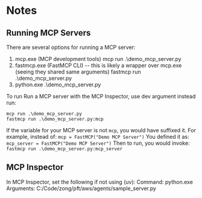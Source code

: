# Notes

## Running MCP Servers

There are several options for running a MCP server:

1. mcp.exe (MCP development tools)
   mcp run .\demo_mcp_server.py
2. fastmcp.exe (FastMCP CLI) -- this is likely a wrapper over mcp.exe (seeing they shared same arguments)
   fastmcp run .\demo_mcp_server.py
3. python.exe .\demo_mcp_server.py

To run Run a MCP server with the MCP Inspector, use dev argument instead run:
```
mcp run .\demo_mcp_server.py
fastmcp run .\demo_mcp_server.py:mcp
```

If the variable for your MCP server is not `mcp`, you would have suffixed it.
For example, instead of:
`mcp = FastMCP("Demo MCP Server")`
You defined it as:
`mcp_server = FastMCP("Demo MCP Server")`
Then to run, you would invoke:
`fastmcp run .\demo_mcp_server.py:mcp_server`


## MCP Inspector

In MCP Inspector, set the following if not using (uv):
Command:    python.exe
Arguments:  C:/Code/zong/pft/aws/agents/sample_server.py
